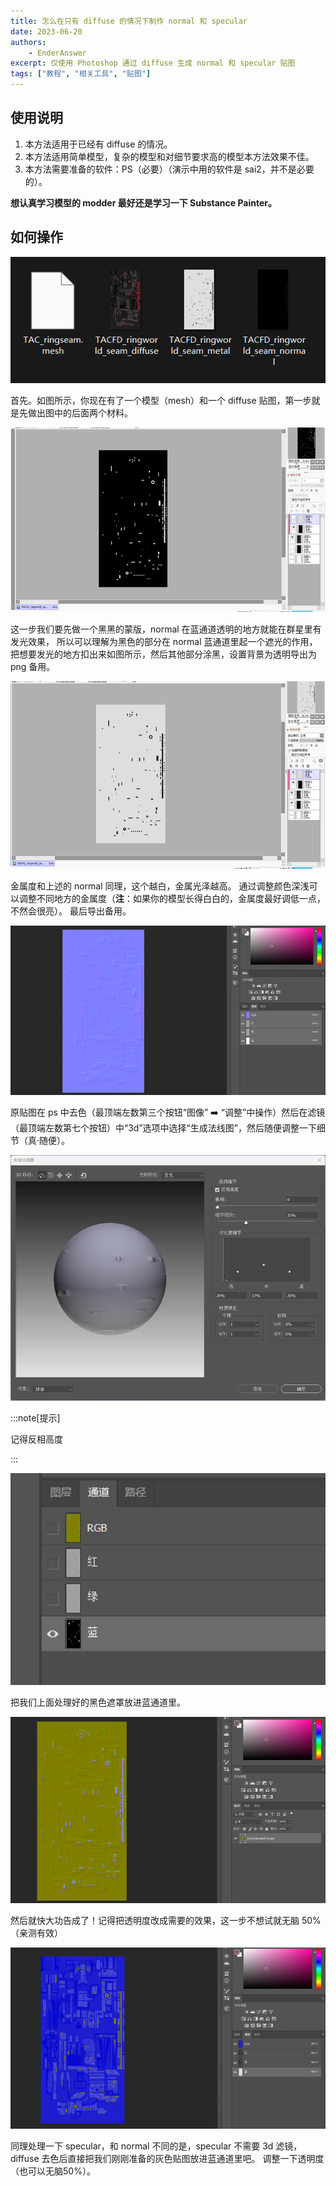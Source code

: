 ```yaml
---
title: 怎么在只有 diffuse 的情况下制作 normal 和 specular
date: 2023-06-20
authors:
    - EnderAnswer
excerpt: 仅使用 Photoshop 通过 diffuse 生成 normal 和 specular 贴图
tags: ["教程", "相关工具", "贴图"]
---
```


## 使用说明

1. 本方法适用于已经有 diffuse 的情况。
2. 本方法适用简单模型，复杂的模型和对细节要求高的模型本方法效果不佳。
3. 本方法需要准备的软件：PS（必要）（演示中用的软件是 sai2，并不是必要的）。

**想认真学习模型的 modder 最好还是学习一下 Substance Painter。**

## 如何操作

![前提条件 - 模型与贴图](./create_normal_specular_with_diffuse.assets/what_you_have.png)

首先。如图所示，你现在有了一个模型（mesh）和一个 diffuse 贴图，第一步就是先做出图中的后面两个材料。

![制作蒙版](./create_normal_specular_with_diffuse.assets/create_mask.png)

这一步我们要先做一个黑黑的蒙版，normal 在蓝通道透明的地方就能在群星里有发光效果，
所以可以理解为黑色的部分在 normal 蓝通道里起一个遮光的作用，
把想要发光的地方扣出来如图所示，然后其他部分涂黑，设置背景为透明导出为 png 备用。

![制作金属度](./create_normal_specular_with_diffuse.assets/create_metal_mask.png)

金属度和上述的 normal 同理，这个越白，金属光泽越高。
通过调整颜色深浅可以调整不同地方的金属度（**注**：如果你的模型长得白白的，金属度最好调低一点，不然会很亮）。
最后导出备用。

![制作法线贴图](./create_normal_specular_with_diffuse.assets/create_normal.png)

原贴图在 ps 中去色（最顶端左数第三个按钮“图像” ➡️ “调整”中操作）然后在滤镜（最顶端左数第七个按钮）中“3d”选项中选择“生成法线图”，然后随便调整一下细节（真·随便）。

![制作法线贴图](./create_normal_specular_with_diffuse.assets/build_normal.png)

:::note[提示]

记得反相高度

:::

![apply_black_mask](./create_normal_specular_with_diffuse.assets/apply_black_mask.png)

把我们上面处理好的黑色遮罩放进蓝通道里。

![view_after_applying_mask](./create_normal_specular_with_diffuse.assets/view_after_applying_mask.png)

然后就快大功告成了！记得把透明度改成需要的效果，这一步不想试就无脑 50%（亲测有效）

![create_specular](./create_normal_specular_with_diffuse.assets/create_specular.png)

同理处理一下 specular，和 normal 不同的是，specular 不需要 3d 滤镜，diffuse 去色后直接把我们刚刚准备的灰色贴图放进蓝通道里吧。
调整一下透明度（也可以无脑50%）。
